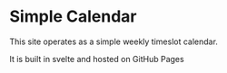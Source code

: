 # Simple Calendar

This site operates as a simple weekly timeslot calendar.

It is built in svelte and hosted on GitHub Pages